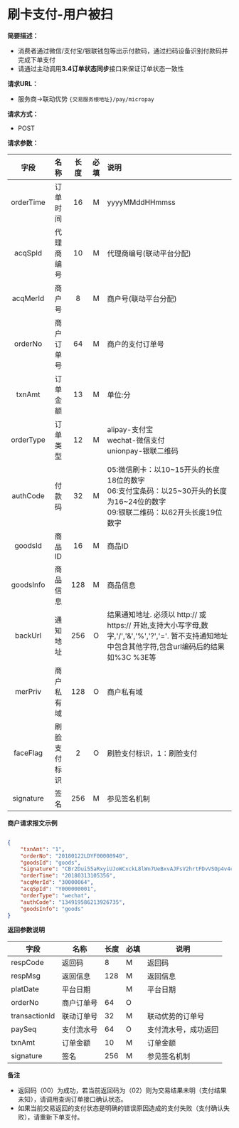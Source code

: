 # 刷卡支付-用户被扫
    
**简要描述：** 

- 消费者通过微信/支付宝/银联钱包等出示付款码，通过扫码设备识别付款码并完成下单支付
- 请通过主动调用**3.4订单状态同步**接口来保证订单状态一致性

**请求URL：** 
- 服务商->联动优势
`{交易服务根地址}/pay/micropay`
  
**请求方式：**
- POST 

**请求参数：** 


|	字段	 |	名称	  |	长度  	|	必填  	|	说明	  |
|:--------:|:--------:|:--------:|:--------:|:--------|
|	orderTime	|	订单时间	|	16	|	M	|	yyyyMMddHHmmss	|
|	acqSpId	|	代理商编号	|	10	|	M	|	代理商编号(联动平台分配)	|
|	acqMerId	|	商户号	|	8	|	M	|	商户号(联动平台分配)	|
|	orderNo	|	商户订单号	|	64	|	M	|	商户的支付订单号	|
|	txnAmt	|	订单金额	|	13	|	M	|	单位:分	|
|	orderType	|	订单类型	|	12	|	M	|	alipay-支付宝 <br> wechat-微信支付 <br> unionpay-银联二维码	|
|	authCode	|	付款码	|	32	|	M	|	05:微信刷卡：以10\~15开头的长度18位的数字</br>06:支付宝条码：以25\~30开头的长度为16~24位的数字</br>09:银联二维码：以62开头长度19位数字	|
|	goodsId	|	商品ID	|	16	|	M	|	商品ID	|
|	goodsInfo	|	商品信息	|	128	|	M	|	商品信息	|
|	backUrl	|	通知地址	|	256	|	O	|	结果通知地址. 必须以 http:// 或 https:// 开始,支持大小写字母,数字,'/','&','%','?','='. 暂不支持通知地址中包含其他字符,包含url编码后的结果 如%3C %3E等|
|	merPriv	|	商户私有域	|	128	|	O	|	商户私有域	|
|	faceFlag	|	刷脸支付标识	|	2	|	O	|	刷脸支付标识，1：刷脸支付	|
|	signature	|	签名	|	256	|	M	|	参见签名机制	|

 **商户请求报文示例**

```json

{
	"txnAmt": "1",
	"orderNo": "20180122LDYF00008940",
	"goodsId": "goods",
	"signature": "CBr2Dui55aRxyiUJoWCxckL8lWn7UeBxvAJFsV2hrtFDvVSOp4v4cgUPc1Nk3e1d+oitAhi9b3AAVSoAuEWV0fKKIQRwYTSPTzLbX9fLXq2KE423Km5GW5HWqpN8+guCH1UUpSlNVzVYax9h5D/n2YSWv/g6KWZYye+kEP8K3rA=",
	"orderTime": "20180313105356",
	"acqMerId": "30000064",
	"acqSpId": "Y000000001",
	"orderType": "wechat",
	"authCode": "134919586213926735",
	"goodsInfo": "goods"
}

```

 **返回参数说明** 
 
|	字段	|	名称	|	长度	|	必填	|	说明	|
|--------|-------|--------|--------|--------|
|	respCode	|	返回码	|	8	|	M	|	返回码	|
|	respMsg	|	返回信息	|	128	|	M	|	返回信息	|
|	platDate	|	平台日期	|		|	M	|	平台日期   |
|	orderNo	|	商户订单号	|	64	|	O	|		|
|	transactionId	|	联动订单号	|	32	|	M	|	联动优势的订单号|
|	paySeq	|	支付流水号	|	64	|	O	|	支付流水号，成功返回	|
|	txnAmt	|	订单金额	|	10	|	M	|	订单金额 	|
|	signature	|	签名	|	256	|	M	|	参见签名机制	|

**备注** 

- 返回码（00）为成功，若当前返回码为（02）则为交易结果未明（支付结果未知），请调用查询订单接口确认状态。
- 如果当前交易返回的支付状态是明确的错误原因造成的支付失败（支付确认失败），请重新下单支付。
